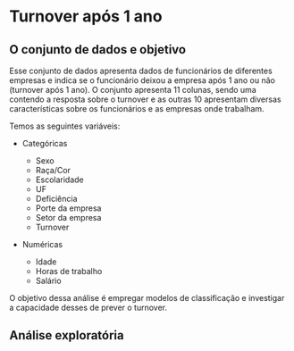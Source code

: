 # Turnover após 1 ano
## O conjunto de dados e objetivo

Esse conjunto de dados apresenta dados de funcionários de diferentes empresas e indica se o funcionário deixou a empresa após 1 ano ou não (turnover após 1 ano). O conjunto apresenta 11 colunas, sendo uma contendo a resposta sobre o turnover e as outras 10 apresentam diversas características sobre os funcionários e as empresas onde trabalham. 

Temos as seguintes variáveis:

* Categóricas
    * Sexo
    * Raça/Cor
    * Escolaridade
    * UF
    * Deficiência
    * Porte da empresa
    * Setor da empresa
    * Turnover

* Numéricas
    * Idade
    * Horas de trabalho
    * Salário
    
O objetivo dessa análise é empregar modelos de classificação e investigar a capacidade desses de prever o turnover.

## Análise exploratória


